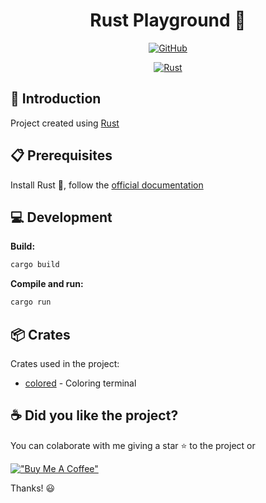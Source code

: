 <div align="center">

# Rust Playground 🦀

[![GitHub](https://img.shields.io/github/license/mashape/apistatus.svg)](https://github.com/joacod/rust-playground/blob/main/LICENSE)

[![Rust](https://img.shields.io/badge/rust-%23000000.svg?style=for-the-badge&logo=rust&logoColor=white)](https://www.rust-lang.org/)

</div>

## 👋 Introduction

Project created using [Rust](https://www.rust-lang.org/)

## 📋 Prerequisites

Install Rust 🦀, follow the [official documentation](https://www.rust-lang.org/tools/install)

## 💻 Development

**Build:**

```bash
cargo build
```

**Compile and run:**

```bash
cargo run
```

## 📦 Crates

Crates used in the project:

- [colored](https://github.com/colored-rs/colored) - Coloring terminal

## ☕️ Did you like the project?

You can colaborate with me giving a star ⭐️ to the project or

[!["Buy Me A Coffee"](https://www.buymeacoffee.com/assets/img/custom_images/orange_img.png)](https://www.buymeacoffee.com/joacod)

Thanks! 😃
